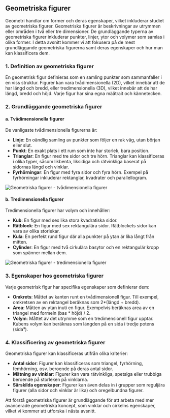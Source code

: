 ## Geometriska figurer

Geometri handlar om former och deras egenskaper, vilket inkluderar studiet av geometriska figurer. Geometriska figurer är beskrivningar av utrymmen eller områden i två eller tre dimensioner. De grundläggande typerna av geometriska figurer inkluderar punkter, linjer, ytor och volymer som samlas i olika former. I detta avsnitt kommer vi att fokusera på de mest grundläggande geometriska figurerna samt deras egenskaper och hur man kan klassificera dem.

### 1. Definition av geometriska figurer

En geometrisk figur definieras som en samling punkter som sammanfaller i en viss struktur. Figurer kan vara tvådimensionella (2D), vilket innebär att de har längd och bredd, eller tredimensionella (3D), vilket innebär att de har längd, bredd och höjd. Varje figur har sina egna määtrait och kännetecken.

### 2. Grundläggande geometriska figurer

#### a. Tvådimensionella figurer

De vanligaste tvådimensionella figurerna är:

- **Linje**: En oändlig samling av punkter som följer en rak väg, utan början eller slut.
- **Punkt**: En exakt plats i ett rum som inte har storlek, bara position.
- **Trianglar**: En figur med tre sidor och tre hörn. Trianglar kan klassificeras i olika typer, såsom likbenta, liksidiga och rätvinkliga baserat på sidornas längd och vinklar.
- **Fyrhörningar**: En figur med fyra sidor och fyra hörn. Exempel på fyrhörningar inkluderar rektanglar, kvadrater och parallellogram.

![Geometriska figurer - tvådimensionella figurer](https://example.com/tvDimensionellaFigurer.png)

#### b. Tredimensionella figurer

Tredimensionella figurer har volym och innehåller:

- **Kub**: En figur med sex lika stora kvadratiska sidor.
- **Rätblock**: En figur med sex rektangulära sidor. Rätblockets sidor kan vara av olika storlekar.
- **Kula**: En perfekt rund figur där alla punkter på ytan är lika långt från mitten.
- **Cylinder**: En figur med två cirkulära basytor och en rektangulär kropp som spänner mellan dem.

![Geometriska figurer - tredimensionella figurer](https://example.com/tredimensionellaFigurer.png)

### 3. Egenskaper hos geometriska figurer

Varje geometrisk figur har specifika egenskaper som definierar dem:

- **Omkrets**: Måttet av kanten runt en tvådimensionell figur. Till exempel, omkretsen av en rektangel beräknas som 2*(längd + bredd).
- **Area**: Måtten av ytan inuti en figur. Exempelvis beräknas area av en triangel med formeln (bas * höjd) / 2.
- **Volym**: Måttet av det utrymme som en tredimensionell figur upptar. Kubens volym kan beräknas som längden på en sida i tredje potens (sida³).

### 4. Klassificering av geometriska figurer

Geometriska figurer kan klassificeras utifrån olika kriterier:

- **Antal sidor**: Figurer kan klassificeras som triangel, fyrhörning, femhörning, osv. beroende på deras antal sidor.
- **Mätning av vinklar**: Figurer kan vara rätvinkliga, spetsiga eller trubbiga beroende på storleken på vinklarna.
- **Särskilda egenskaper**: Figurer kan även delas in i grupper som reguljära figurer (alla sidor och vinklar är lika) och oregelbundna figurer.

Att förstå geometriska figurer är grundläggande för att arbeta med mer avancerade geometriska koncept, som vinklar och cirkelns egenskaper, vilket vi kommer att utforska i nästa avsnitt.
